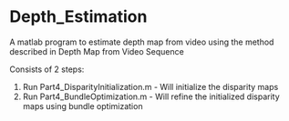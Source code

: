 # Depth_Estimation

A matlab program to estimate depth map from video using the method described in Depth Map from Video Sequence

Consists of 2 steps:
1. Run Part4_DisparityInitialization.m   - Will initialize the disparity maps
2. Run Part4_BundleOptimization.m - Will refine the initialized disparity maps using bundle optimization
